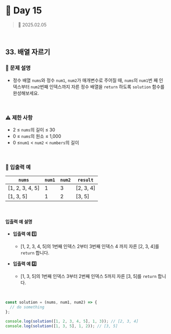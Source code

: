 # 🌻 Day 15

> 📅 2025.02.05

<br>

## 33. 배열 자르기

### 📍 문제 설명

- 정수 배열 `nums`와 정수 `num1`, `num2`가 매개변수로 주어질 때,
  `nums`의 `num1`번 째 인덱스부터 `num2`번째 인덱스까지 자른 정수 배열을 `return` 하도록 `solution` 함수를 완성해보세요.

<br>

### ⚠️ 제한 사항

- 2 ≤ `nums`의 길이 ≤ 30
- 0 ≤ `nums`의 원소 ≤ 1,000
- 0 ≤`num1` < `num2` < `numbers`의 길이

<br>

### 👀 입출력 예

| `nums`          | `num1` | `num2` | `result`  |
| --------------- | ------ | ------ | --------- |
| [1, 2, 3, 4, 5] | 1      | 3      | [2, 3, 4] |
| [1, 3, 5]       | 1      | 2      | [3, 5]    |

<br>

#### 입출력 예 설명

- **입출력 예 1️⃣**

  - [1, 2, 3, 4, 5]의 1번째 인덱스 2부터 3번째 인덱스 4 까지 자른 [2, 3, 4]를 `return` 합니다.

- **입출력 예 2️⃣**

  - [1, 3, 5]의 1번째 인덱스 3부터 2번째 인덱스 5까지 자른 [3, 5]를 `return` 합니다.

<br>

```javascript
const solution = (nums, num1, num2) => {
  // do something
};

console.log(solution([1, 2, 3, 4, 5], 1, 3)); // [2, 3, 4]
console.log(solution([1, 3, 5], 1, 2)); // [3, 5]
```
